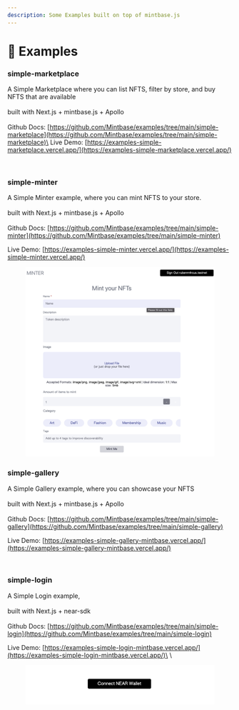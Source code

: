 ```yaml
---
description: Some Examples built on top of mintbase.js
---
```


# 📄 Examples

### **simple-marketplace**

A Simple Marketplace where you can list NFTS, filter by store, and buy NFTS that are available\
\
built with Next.js + mintbase.js + Apollo\
\
Github Docs: [https://github.com/Mintbase/examples/tree/main/simple-marketplace](https://github.com/Mintbase/examples/tree/main/simple-marketplace)\
Live Demo: [https://examples-simple-marketplace.vercel.app/](https://examples-simple-marketplace.vercel.app/)

<figure><img src="../.gitbook/assets/Screen Shot 2022-09-09 at 16.13.06.png" alt=""><figcaption></figcaption></figure>

### **simple-minter**

A Simple Minter example, where you can mint NFTS to your store.\
\
built with Next.js + mintbase.js + Apollo\
\
Github Docs: [https://github.com/Mintbase/examples/tree/main/simple-minter](https://github.com/Mintbase/examples/tree/main/simple-minter)

Live Demo: [https://examples-simple-minter.vercel.app/](https://examples-simple-minter.vercel.app/)

<figure><img src="../.gitbook/assets/Screen Shot 2022-09-09 at 16.15.58.png" alt=""><figcaption></figcaption></figure>

### **simple-gallery**

A Simple Gallery example, where you can showcase your NFTS\
\
built with Next.js + mintbase.js + Apollo\
\
Github Docs: [https://github.com/Mintbase/examples/tree/main/simple-gallery](https://github.com/Mintbase/examples/tree/main/simple-gallery)

Live Demo: [https://examples-simple-gallery-mintbase.vercel.app/](https://examples-simple-gallery-mintbase.vercel.app/)

<figure><img src="../.gitbook/assets/Screen Shot 2022-09-09 at 16.40.16.png" alt=""><figcaption></figcaption></figure>

### **simple-login**

A Simple Login example, \
\
built with Next.js + near-sdk\
\
Github Docs: [https://github.com/Mintbase/examples/tree/main/simple-login](https://github.com/Mintbase/examples/tree/main/simple-login)

Live Demo: [https://examples-simple-login-mintbase.vercel.app/](https://examples-simple-login-mintbase.vercel.app/)\
\


<figure><img src="../.gitbook/assets/Screen Shot 2022-09-09 at 16.57.50.png" alt=""><figcaption></figcaption></figure>
